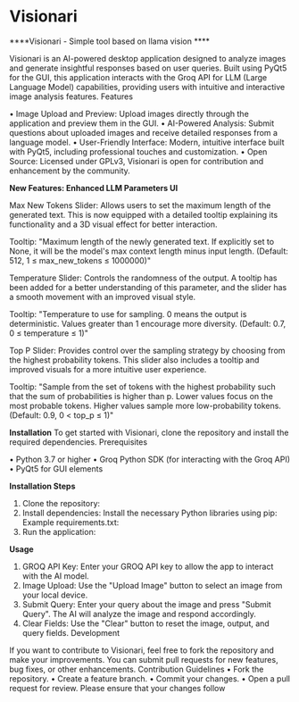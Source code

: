 # Visionari

****Visionari - Simple tool based on llama vision ****

Visionari is an AI-powered desktop application designed to analyze images and generate insightful responses based on user queries. Built using PyQt5 for the GUI, this application interacts with the Groq API for LLM (Large Language Model) capabilities, providing users with intuitive and interactive image analysis features.
Features

•	Image Upload and Preview: Upload images directly through the application and preview them in the GUI.
•	AI-Powered Analysis: Submit questions about uploaded images and receive detailed responses from a language model.
•	User-Friendly Interface: Modern, intuitive interface built with PyQt5, including professional touches and customization.
•	Open Source: Licensed under GPLv3, Visionari is open for contribution and enhancement by the community.


**New Features: Enhanced LLM Parameters UI**

Max New Tokens Slider: Allows users to set the maximum length of the generated text. This is now equipped with a detailed tooltip explaining its functionality and a 3D visual effect for better interaction.

Tooltip: "Maximum length of the newly generated text. If explicitly set to None, it will be the model's max context length minus input length. (Default: 512, 1 ≤ max_new_tokens ≤ 1000000)"

Temperature Slider: Controls the randomness of the output. A tooltip has been added for a better understanding of this parameter, and the slider has a smooth movement with an improved visual style.

Tooltip: "Temperature to use for sampling. 0 means the output is deterministic. Values greater than 1 encourage more diversity. (Default: 0.7, 0 ≤ temperature ≤ 1)"

Top P Slider: Provides control over the sampling strategy by choosing from the highest probability tokens. This slider also includes a tooltip and improved visuals for a more intuitive user experience.

Tooltip: "Sample from the set of tokens with the highest probability such that the sum of probabilities is higher than p. Lower values focus on the most probable tokens. Higher values sample more low-probability tokens. (Default: 0.9, 0 < top_p ≤ 1)"

**Installation**
To get started with Visionari, clone the repository and install the required dependencies.
Prerequisites

•	Python 3.7 or higher
•	Groq Python SDK (for interacting with the Groq API)
•	PyQt5 for GUI elements

**Installation Steps**
1.	Clone the repository:
2.	Install dependencies: Install the necessary Python libraries using pip:
Example requirements.txt:
3.	Run the application:

**Usage**
1.	GROQ API Key: Enter your GROQ API key to allow the app to interact with the AI model.
2.	Image Upload: Use the "Upload Image" button to select an image from your local device.
3.	Submit Query: Enter your query about the image and press "Submit Query". The AI will analyze the image and respond accordingly.
4.	Clear Fields: Use the "Clear" button to reset the image, output, and query fields.
Development

If you want to contribute to Visionari, feel free to fork the repository and make your improvements. You can submit pull requests for new features, bug fixes, or other enhancements.
Contribution Guidelines
•	Fork the repository.
•	Create a feature branch.
•	Commit your changes.
•	Open a pull request for review.
Please ensure that your changes follow

